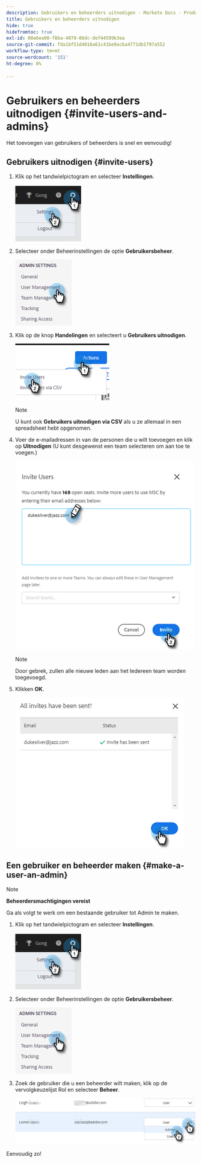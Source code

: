 ```yaml
---
description: Gebruikers en beheerders uitnodigen - Marketo Docs - Productdocumentatie
title: Gebruikers en beheerders uitnodigen
hide: true
hidefromtoc: true
exl-id: 00a6ea00-f8ba-4079-86dc-def44599b3ea
source-git-commit: fda1bf51d4016a61c41be9acba4771db1797a552
workflow-type: tm+mt
source-wordcount: '151'
ht-degree: 0%

---
```


# Gebruikers en beheerders uitnodigen {#invite-users-and-admins}

Het toevoegen van gebruikers of beheerders is snel en eenvoudig!

## Gebruikers uitnodigen {#invite-users}

1. Klik op het tandwielpictogram en selecteer **Instellingen**.

   ![](assets/invite-users-and-admins-1.png)

1. Selecteer onder Beheerinstellingen de optie **Gebruikersbeheer**.

   ![](assets/invite-users-and-admins-2.png)

1. Klik op de knop **Handelingen** en selecteert u **Gebruikers uitnodigen**.

   ![](assets/invite-users-and-admins-3.png)

   >[!NOTE]
   >
   >U kunt ook **Gebruikers uitnodigen via CSV** als u ze allemaal in een spreadsheet hebt opgenomen.

1. Voer de e-mailadressen in van de personen die u wilt toevoegen en klik op **Uitnodigen** (U kunt desgewenst een team selecteren om aan toe te voegen.)

   ![](assets/invite-users-and-admins-4.png)

   >[!NOTE]
   >
   >Door gebrek, zullen alle nieuwe leden aan het Iedereen team worden toegevoegd.

1. Klikken **OK**.

   ![](assets/invite-users-and-admins-5.png)

## Een gebruiker en beheerder maken {#make-a-user-an-admin}

>[!NOTE]
>
>**Beheerdersmachtigingen vereist**

Ga als volgt te werk om een bestaande gebruiker tot Admin te maken.

1. Klik op het tandwielpictogram en selecteer **Instellingen**.

   ![](assets/invite-users-and-admins-6.png)

1. Selecteer onder Beheerinstellingen de optie **Gebruikersbeheer**.

   ![](assets/invite-users-and-admins-7.png)

1. Zoek de gebruiker die u een beheerder wilt maken, klik op de vervolgkeuzelijst Rol en selecteer **Beheer**.

   ![](assets/invite-users-and-admins-8.png)

Eenvoudig zo!

